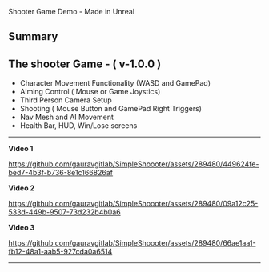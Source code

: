 Shooter Game Demo - Made in Unreal

**Summary**
------------------------------------------------------------------------------------------------
The shooter Game - ( v-1.0.0 )
------------------------------------------------------------------------------------------------
- Character Movement Functionality (WASD and GamePad)
- Aiming Control ( Mouse or Game Joystics)
- Third Person Camera Setup
- Shooting ( Mouse Button and GamePad Right Triggers)
- Nav Mesh and AI Movement
- Health Bar, HUD, Win/Lose screens

------------------------------------------------------------------------------------------------
**Video 1**

https://github.com/gauravgitlab/SimpleShoooter/assets/289480/449624fe-bed7-4b3f-b736-8e1c166826af

**Video 2**

https://github.com/gauravgitlab/SimpleShoooter/assets/289480/09a12c25-533d-449b-9507-73d232b4b0a6

**Video 3**

https://github.com/gauravgitlab/SimpleShoooter/assets/289480/66ae1aa1-fb12-48a1-aab5-927cda0a6514

------------------------------------------------------------------------------------------------
